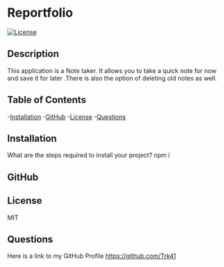   # Reportfolio
  
  [![License](https://img.shields.io/badge/License-MIT-blue.svg)](https://opensource.org/licenses/MIT)
  
  
  ## Description
  This application is a Note taker. It allows you to take a quick note for now  and save it for later .There is also the option of deleting old notes as well.

  ## Table of Contents
  -[Installation](#installation)
  -[GitHub](#GitHub)
  -[License](#license)
  -[Questions](#questions)

  ## Installation
  What are the steps required to install your project?
  npm i

  ## GitHub
  
  ## License
  MIT

  ## Questions
  Here is a link to my GitHub Profile https://github.com/Trk41
